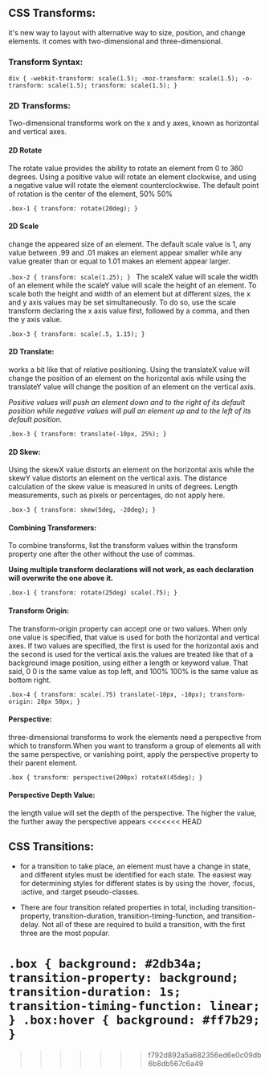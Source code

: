 ## CSS Transforms:

it's new way to layout with alternative way to size, position, and change elements. it comes with two-dimensional and three-dimensional.

### Transform Syntax:

`div {
  -webkit-transform: scale(1.5);
     -moz-transform: scale(1.5);
       -o-transform: scale(1.5);
          transform: scale(1.5);
}`


### 2D Transforms:

Two-dimensional transforms work on the x and y axes, known as horizontal and vertical axes.

#### 2D Rotate

The rotate value provides the ability to rotate an element from 0 to 360 degrees. Using a positive value will rotate an element clockwise, and using a negative value will rotate the element counterclockwise. The default point of rotation is the center of the element, 50% 50%

`.box-1 {
  transform: rotate(20deg);
}`

#### 2D Scale

change the appeared size of an element. The default scale value is 1, any value between .99 and .01 makes an element appear smaller while any value greater than or equal to 1.01 makes an element appear larger.

`.box-2 {
  transform: scale(1.25);
}
`
The scaleX value will scale the width of an element while the scaleY value will scale the height of an element. To scale both the height and width of an element but at different sizes, the x and y axis values may be set simultaneously. To do so, use the scale transform declaring the x axis value first, followed by a comma, and then the y axis value.

`
.box-3 {
  transform: scale(.5, 1.15);
}
`

#### 2D Translate:

 works a bit like that of relative positioning. Using the translateX value will change the position of an element on the horizontal axis while using the translateY value will change the position of an element on the vertical axis.

 *Positive values will push an element down and to the right of its default position while negative values will pull an element up and to the left of its default position.*

`.box-3 {
  transform: translate(-10px, 25%);
}
`

#### 2D Skew:

Using the skewX value distorts an element on the horizontal axis while the skewY value distorts an element on the vertical axis. The distance calculation of the skew value is measured in units of degrees. Length measurements, such as pixels or percentages, do not apply here.

`.box-3 {
  transform: skew(5deg, -20deg);
}
`

#### Combining Transformers:

To combine transforms, list the transform values within the transform property one after the other without the use of commas.

**Using multiple transform declarations will not work, as each declaration will overwrite the one above it.**

`.box-1 {
  transform: rotate(25deg) scale(.75);
}`

#### Transform Origin:

The transform-origin property can accept one or two values. When only one value is specified, that value is used for both the horizontal and vertical axes. If two values are specified, the first is used for the horizontal axis and the second is used for the vertical axis.the values are treated like that of a background image position, using either a length or keyword value. That said, 0 0 is the same value as top left, and 100% 100% is the same value as bottom right.

`.box-4 {
  transform: scale(.75) translate(-10px, -10px);
  transform-origin: 20px 50px;
}
`

#### Perspective:

 three-dimensional transforms to work the elements need a perspective from which to transform.When you want to transform a group of elements all with the same perspective, or vanishing point, apply the perspective property to their parent element.

`.box {
  transform: perspective(200px) rotateX(45deg);
}`

#### Perspective Depth Value:

the length value will set the depth of the perspective. The higher the value, the further away the perspective appears
<<<<<<< HEAD

## CSS Transitions:

* for a transition to take place, an element must have a change in state, and different styles must be identified for each state. The easiest way for determining styles for different states is by using the :hover, :focus, :active, and :target pseudo-classes.

* There are four transition related properties in total, including transition-property, transition-duration, transition-timing-function, and transition-delay. Not all of these are required to build a transition, with the first three are the most popular.

`.box {
  background: #2db34a;
  transition-property: background;
  transition-duration: 1s;
  transition-timing-function: linear;
}
.box:hover {
  background: #ff7b29;
}
`
=======
>>>>>>> f792d892a5a682356ed6e0c09db6b8db567c6a49

